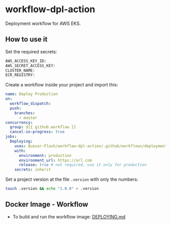 # workflow-dpl-action

Deployment workflow for AWS EKS.

## How to use it

Set the required secrets:

```sh
AWS_ACCESS_KEY_ID:
AWS_SECRET_ACCESS_KEY:
CLUSTER_NAME:
ECR_REGISTRY:
```

Create a workflow inside your project and import this:

```yml
name: Deploy Production
on:
  workflow_dispatch:
  push:
    branches:
      - master
concurrency:
  group: ${{ github.workflow }}
  cancel-in-progress: true
jobs:
  Deploying:
    uses: Quasar-Flash/workflow-dpl-action/.github/workflows/deployment.yml@master
    with:
      environment: production
      environment_url: https://url.com
      release: true # not required, use it only for production
    secrets: inherit
```

Set a project version at the file `.version` with only the numbers:

```bash
touch .version && echo "1.0.0" > .version
```

## Docker Image - Workflow

- To build and run the workflow image: [DEPLOYING.md](DEPLOYING.md)
